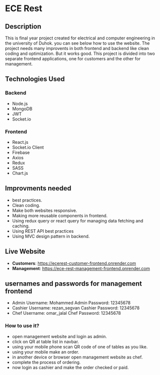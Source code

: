 # ECE Rest

## Description
This is final year project created for electrical and computer engineering in the university of Duhok.
you can see below how to use the website.
The project needs many improvents in both frontend and backend like clean coding and optimization. But it works good.
This project is divided into two separate frontend applications, one for customers and the other for management.

## Technologies Used
### Backend
- Node.js
- MongoDB
- JWT
- Socket.io

### Frontend
- React.js
- Socket.io Client
- Firebase
- Axios
- Redux
- SASS
- Chart.js

## Improvments needed
- best practices.
- Clean coding.
- Make both websites responsive.
- Making more reusable components in frontend.
- Using redux query or react query for managing data fetching and caching.
- Using REST API best practices
- Using MVC design pattern in backend.

## Live Website
- **Customers**: <https://ecerest-customer-frontend.onrender.com>
- **Management**: <https://ece-rest-management-frontend.onrender.com>

## usernames and passwords for management frontend
- Admin Username: Mohammed              Admin Password: 12345678
- Cashier Username: rezan_segvan        Cashier Password: 12345678
- Chef Username: omar_jalal             Chef Password: 12345678

### How to use it?
- open management website and login as admin.
- click on QR at table list in navbar.
- using your mobile phone scan QR code of one of tables as you like.
- using your mobile make an order.
- in another device or browser open management website as chef.
- complete the process of ordering.
- now login as cashier and make the order checked or paid.